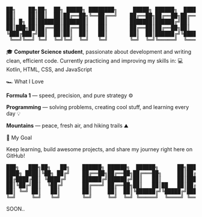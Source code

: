 <pre>
██╗    ██╗██╗  ██╗ █████╗ ████████╗     █████╗ ██████╗  ██████╗ ██╗   ██╗████████╗    ███╗   ███╗███████╗    ██████╗ 
██║    ██║██║  ██║██╔══██╗╚══██╔══╝    ██╔══██╗██╔══██╗██╔═══██╗██║   ██║╚══██╔══╝    ████╗ ████║██╔════╝    ╚════██╗
██║ █╗ ██║███████║███████║   ██║       ███████║██████╔╝██║   ██║██║   ██║   ██║       ██╔████╔██║█████╗        ▄███╔╝
██║███╗██║██╔══██║██╔══██║   ██║       ██╔══██║██╔══██╗██║   ██║██║   ██║   ██║       ██║╚██╔╝██║██╔══╝        ▀▀══╝ 
╚███╔███╔╝██║  ██║██║  ██║   ██║       ██║  ██║██████╔╝╚██████╔╝╚██████╔╝   ██║       ██║ ╚═╝ ██║███████╗      ██╗      
 ╚══╝╚══╝ ╚═╝  ╚═╝╚═╝  ╚═╝   ╚═╝       ╚═╝  ╚═╝╚═════╝  ╚═════╝  ╚═════╝    ╚═╝       ╚═╝     ╚═╝╚══════╝      ╚═╝
</pre>

🎓 **Computer Science student**, passionate about development and writing clean, efficient code.
Currently practicing and improving my skills in:
💻 Kotlin, HTML, CSS, and JavaScript

🏎️ What I Love

**Formula 1** — speed, precision, and pure strategy ⚙️

**Programming** — solving problems, creating cool stuff, and learning every day 💡

**Mountains** — peace, fresh air, and hiking trails ⛰️

🚀 My Goal

Keep learning, build awesome projects, and share my journey right here on GitHub!

<pre>
███╗   ███╗██╗   ██╗    ██████╗ ██████╗  ██████╗      ██╗███████╗ ██████╗████████╗███████╗
████╗ ████║╚██╗ ██╔╝    ██╔══██╗██╔══██╗██╔═══██╗     ██║██╔════╝██╔════╝╚══██╔══╝██╔════╝
██╔████╔██║ ╚████╔╝     ██████╔╝██████╔╝██║   ██║     ██║█████╗  ██║        ██║   ███████╗
██║╚██╔╝██║  ╚██╔╝      ██╔═══╝ ██╔══██╗██║   ██║██   ██║██╔══╝  ██║        ██║   ╚════██║
██║ ╚═╝ ██║   ██║       ██║     ██║  ██║╚██████╔╝╚█████╔╝███████╗╚██████╗   ██║   ███████║
╚═╝     ╚═╝   ╚═╝       ╚═╝     ╚═╝  ╚═╝ ╚═════╝  ╚════╝ ╚══════╝ ╚═════╝   ╚═╝   ╚══════╝
</pre>

SOON..
